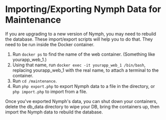 # Importing/Exporting Nymph Data for Maintenance

If you are upgrading to a new version of Nymph, you may need to rebuild the database. These import/export scripts will help you to do that. They need to be run inside the Docker container.

1. Run `docker ps` to find the name of the web container. (Something like yourapp_web_1.)
2. Using that name, run `docker exec -it yourapp_web_1 /bin/bash`, replacing yourapp_web_1 with the real name, to attach a terminal to the container.
3. Run `cd /maintenance`.
4. Run `php export.php` to export Nymph data to a file in the directory, or `php import.php` to import from a file.

Once you've exported Nymph's data, you can shut down your containers, delete the db_data directory to wipe your DB, bring the containers up, then import the Nymph data to rebuild the database.
